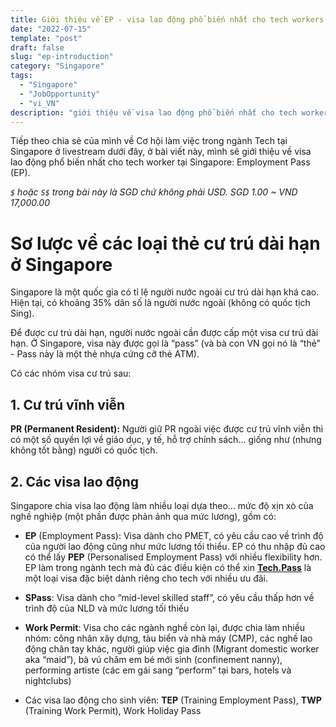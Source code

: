 ```yaml
---
title: Giới thiệu về EP - visa lao động phổ biến nhất cho tech workers tại Singapore
date: "2022-07-15"
template: "post"
draft: false
slug: "ep-introduction"
category: "Singapore"
tags:
  - "Singapore"
  - "JobOpportunity"
  - "vi_VN"
description: "giới thiệu về visa lao động phổ biến nhất cho tech worker tại Singapore: Employment Pass (EP)"
---
```


Tiếp theo chia sẻ của mình về Cơ hội làm việc trong ngành Tech tại Singapore ở livestream dưới đây, ở bài viết này, mình sẽ giới thiệu về visa lao động phổ biến nhất cho tech worker tại Singapore: Employment Pass (EP).

_`$` hoặc `S$` trong bài này là SGD chứ không phải USD. SGD 1.00 ~ VND 17,000.00_

# Sơ lược về các loại thẻ cư trú dài hạn ở Singapore

Singapore là một quốc gia có tỉ lệ người nước ngoài cư trú dài hạn khá cao. Hiện tại, có khoảng 35% dân số là người nước ngoài (không có quốc tịch Sing).

Để được cư trú dài hạn, người nước ngoài cần được cấp một visa cư trú dài hạn. Ở Singapore, visa này được gọi là “pass” (và bà con VN gọi nó là “thẻ” - Pass này là một thẻ nhựa cứng cỡ thẻ ATM).

Có các nhóm visa cư trú sau:

## 1. Cư trú vĩnh viễn 

**PR (Permanent Resident):** Người giữ PR ngoài việc được cư trú vĩnh viễn thì có một số quyền lợi về giáo dục, y tế, hỗ trợ chính sách… giống như (nhưng không tốt bằng) người có quốc tịch.

## 2. Các visa lao động 

Singapore chia visa lao động làm nhiều loại dựa theo… mức độ xịn xò của nghề nghiệp (một phần được phản ánh qua mức lương), gồm có:

- **EP** (Employment Pass): Visa dành cho PMET, có yêu cầu cao về trình độ của người lao động cũng như mức lương tối thiểu. EP có thu nhập đủ cao có thể lấy **PEP** (Personalised Employment Pass) với nhiều flexibility hơn. EP làm trong ngành tech mà đủ các điều kiện có thể xin **[Tech.Pass](https://www.edb.gov.sg/en/how-we-help/incentives-and-schemes/tech-pass.html)** là một loại visa đặc biệt dành riêng cho tech với nhiều ưu đãi.

- **SPass**: Visa dành cho “mid-level skilled staff”, có yêu cầu thấp hơn về trình độ của NLD và mức lương tối thiếu

- **Work Permit**: Visa cho các ngành nghề còn lại, được chia làm nhiều nhóm: công nhân xây dựng, tàu biển và nhà máy (CMP), các nghề lao động chân tay khác, người giúp việc gia đình (Migrant domestic worker aka “maid”), bà vú chăm em bé mới sinh (confinement nanny), performing artiste (các em gái sang “perform” tại bars, hotels và nightclubs)

- Các visa lao động cho sinh viên: **TEP** (Training Employment Pass), **TWP** (Training Work Permit), Work Holiday Pass